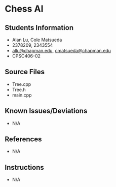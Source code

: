 # Chess AI

## Students Information
- Alan Lu, Cole Matsueda
- 2378209, 2343554
- allu@chapman.edu, cmatsueda@chapman.edu
- CPSC406-02

## Source Files
- Tree.cpp
- Tree.h
- main.cpp

## Known Issues/Deviations
- N/A

## References
- N/A

## Instructions
- N/A
